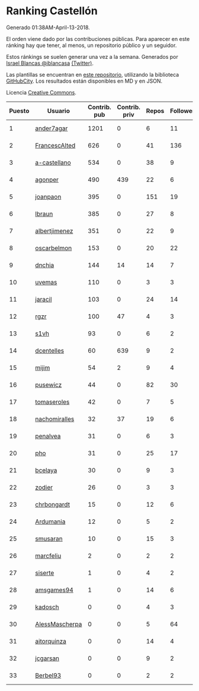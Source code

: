 # Ranking Castellón

Generado 01:38AM-April-13-2018.

El orden viene dado por las contribuciones públicas. Para aparecer en este ránking hay que tener, al menos, un repositorio público y un seguidor.

Estos ránkings se suelen generar una vez a la semana. Generados por [Israel Blancas @iblancasa](https://github.com/iblancasa/) [(Twitter)](https://twitter.com/iblancasa).

Las plantillas se encuentran en [este repositorio](https://github.com/iblancasa/GH-Spanish-Ranking), utilizando la biblioteca [GitHubCity](https://github.com/iblancasa/GitHubCity). Los resultados están disponibles en MD y en JSON.

Licencia [Creative Commons](https://creativecommons.org/licenses/by/4.0/).

| Puesto   |  Usuario  | Contrib. pub | Contrib. priv |Repos| Followers | Desde |  Avatar  |
|----------|-----------|--------------|---------------|-----|-----------|-------|----------|
|1|[ander7agar](https://github.com/ander7agar)|1201|0|6|11|2014-03-06|![ander7agar](https://avatars2.githubusercontent.com/u/6875232)|
|2|[FrancescAlted](https://github.com/FrancescAlted)|626|0|41|136|2010-06-25|![FrancescAlted](https://avatars0.githubusercontent.com/u/314521)|
|3|[a-castellano](https://github.com/a-castellano)|534|0|38|9|2015-03-17|![a-castellano](https://avatars0.githubusercontent.com/u/11519707)|
|4|[agonper](https://github.com/agonper)|490|439|22|6|2015-01-27|![agonper](https://avatars3.githubusercontent.com/u/10727467)|
|5|[joanpaon](https://github.com/joanpaon)|395|0|151|19|2013-06-30|![joanpaon](https://avatars1.githubusercontent.com/u/4895527)|
|6|[lbraun](https://github.com/lbraun)|385|0|27|8|2010-06-02|![lbraun](https://avatars2.githubusercontent.com/u/294776)|
|7|[albertjimenez](https://github.com/albertjimenez)|351|0|22|9|2015-05-21|![albertjimenez](https://avatars3.githubusercontent.com/u/12547680)|
|8|[oscarbelmon](https://github.com/oscarbelmon)|153|0|20|22|2013-04-05|![oscarbelmon](https://avatars0.githubusercontent.com/u/4066452)|
|9|[dnchia](https://github.com/dnchia)|144|14|14|7|2015-08-14|![dnchia](https://avatars2.githubusercontent.com/u/13800551)|
|10|[uvemas](https://github.com/uvemas)|110|0|3|3|2011-10-03|![uvemas](https://avatars1.githubusercontent.com/u/1099529)|
|11|[jaracil](https://github.com/jaracil)|103|0|24|14|2014-01-10|![jaracil](https://avatars0.githubusercontent.com/u/6370372)|
|12|[rgzr](https://github.com/rgzr)|100|47|4|3|2015-07-03|![rgzr](https://avatars1.githubusercontent.com/u/13169716)|
|13|[s1vh](https://github.com/s1vh)|93|0|6|2|2014-10-09|![s1vh](https://avatars1.githubusercontent.com/u/9099118)|
|14|[dcentelles](https://github.com/dcentelles)|60|639|9|2|2013-07-15|![dcentelles](https://avatars2.githubusercontent.com/u/5012707)|
|15|[mijim](https://github.com/mijim)|54|2|9|4|2016-02-01|![mijim](https://avatars1.githubusercontent.com/u/17006034)|
|16|[pusewicz](https://github.com/pusewicz)|44|0|82|30|2008-02-26|![pusewicz](https://avatars2.githubusercontent.com/u/940)|
|17|[tomaseroles](https://github.com/tomaseroles)|42|0|7|5|2015-02-16|![tomaseroles](https://avatars0.githubusercontent.com/u/11036562)|
|18|[nachomiralles](https://github.com/nachomiralles)|32|37|19|6|2013-06-26|![nachomiralles](https://avatars2.githubusercontent.com/u/4831513)|
|19|[penalvea](https://github.com/penalvea)|31|0|6|3|2013-04-09|![penalvea](https://avatars3.githubusercontent.com/u/4102114)|
|20|[pho](https://github.com/pho)|31|0|25|17|2009-05-25|![pho](https://avatars0.githubusercontent.com/u/88469)|
|21|[bcelaya](https://github.com/bcelaya)|30|0|9|3|2014-09-12|![bcelaya](https://avatars2.githubusercontent.com/u/8750450)|
|22|[zodier](https://github.com/zodier)|26|0|3|3|2010-11-13|![zodier](https://avatars0.githubusercontent.com/u/480371)|
|23|[chrbongardt](https://github.com/chrbongardt)|15|0|12|6|2012-11-19|![chrbongardt](https://avatars3.githubusercontent.com/u/2834466)|
|24|[Ardumania](https://github.com/Ardumania)|12|0|5|2|2012-02-17|![Ardumania](https://avatars0.githubusercontent.com/u/1445949)|
|25|[smusaran](https://github.com/smusaran)|10|0|15|3|2015-11-10|![smusaran](https://avatars2.githubusercontent.com/u/15787704)|
|26|[marcfeliu](https://github.com/marcfeliu)|2|0|2|2|2013-10-01|![marcfeliu](https://avatars3.githubusercontent.com/u/5584924)|
|27|[siserte](https://github.com/siserte)|1|0|4|2|2014-02-05|![siserte](https://avatars2.githubusercontent.com/u/6595035)|
|28|[amsgames94](https://github.com/amsgames94)|1|0|14|6|2014-03-15|![amsgames94](https://avatars3.githubusercontent.com/u/6959189)|
|29|[kadosch](https://github.com/kadosch)|0|0|4|3|2011-12-31|![kadosch](https://avatars1.githubusercontent.com/u/1296520)|
|30|[AlessMascherpa](https://github.com/AlessMascherpa)|0|0|5|64|2011-04-03|![AlessMascherpa](https://avatars2.githubusercontent.com/u/706750)|
|31|[aitorquinza](https://github.com/aitorquinza)|0|0|14|4|2012-09-17|![aitorquinza](https://avatars3.githubusercontent.com/u/2361502)|
|32|[jcgarsan](https://github.com/jcgarsan)|0|0|9|2|2013-09-26|![jcgarsan](https://avatars3.githubusercontent.com/u/5547857)|
|33|[Berbel93](https://github.com/Berbel93)|0|0|2|2|2016-03-02|![Berbel93](https://avatars2.githubusercontent.com/u/17596372)|
